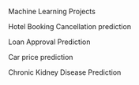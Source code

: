 Machine Learning Projects

Hotel Booking Cancellation prediction

Loan Approval Prediction

Car price prediction

Chronic Kidney Disease Prediction
